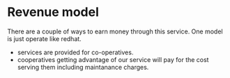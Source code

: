 # Revenue model
There are a couple of ways to earn money through this service.
One model is just operate like redhat.

* services are provided for co-operatives.
* cooperatives getting advantage of our service will pay for the cost serving them including maintanance charges.

